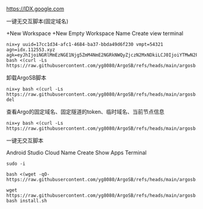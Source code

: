 https://IDX.google.com

一键无交互脚本(固定域名)

+New Workspace +New Empty Workspace Name Create view terminal

```
nix=y uuid=17cc1d34-afc1-4684-ba37-bbda49d6f230 vmpt=54321 agn=idx.112553.xyz agk=eyJhIjoiNGRlMmEzNGE1Njg5ZmM4NmE2NGRkNWQyZjczN2MxNDkiLCJ0IjoiYTMwN2FjNDctNzY5OC00OGEzLWFlYWYtZDc4MTA5Y2M4NGM0IiwicyI6Ik16UTBZelkzWkdNdE5qUXlNUzAwTkRnMkxUZ3lPV1V0WldFNE5UWmtNbU16WXpGbCJ9 bash <(curl -Ls https://raw.githubusercontent.com/yg8080/ArgoSB/refs/heads/main/argosb.sh)
```

卸载ArgoSB脚本
```
nix=y bash <(curl -Ls https://raw.githubusercontent.com/yg8080/ArgoSB/refs/heads/main/argosb.sh) del
```
查看Argo的固定域名、固定隧道的token、临时域名、当前节点信息
```
nix=y bash <(curl -Ls https://raw.githubusercontent.com/yg8080/ArgoSB/refs/heads/main/argosb.sh)
```
一键无交互脚本

Android Studio Cloud Name Create Show Apps Terminal

```
sudo -i
```
```
bash <(wget -qO- https://raw.githubusercontent.com/yg8080/ArgoSB/refs/heads/main/argosb.sh)
```
```
wget https://raw.githubusercontent.com/yg8080/ArgoSB/refs/heads/main/argosb.sh
bash install.sh
```
